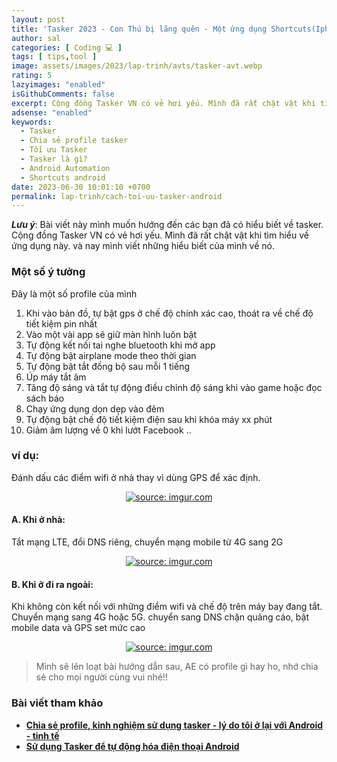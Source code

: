 ```yaml
---
layout: post
title: 'Tasker 2023 - Con Thú bị lãng quên - Một ứng dụng Shortcuts(Iphone) cho Android'
author: sal
categories: [ Coding 💻 ]
tags: [ tips,tool ]
image: assets/images/2023/lap-trinh/avts/tasker-avt.webp
rating: 5
lazyimages: "enabled"
isGithubComments: false
excerpt: Cộng đồng Tasker VN có vẻ hơi yếu. Mình đã rất chật vật khi tìm hiểu về ứng dụng này. và nay mình viết những hiểu biết của mình về nó.
adsense: "enabled"
keywords:
  - Tasker
  - Chia sẻ profile tasker
  - Tối ưu Tasker
  - Tasker là gì?
  - Android Automation
  - Shortcuts android
date: 2023-06-30 10:01:10 +0700
permalink: lap-trinh/cach-toi-uu-tasker-android
---
```

**_Lưu ý_**: Bài viết này mình muốn hướng đến các bạn đã có hiểu biết về tasker. Cộng đồng Tasker VN có vẻ hơi yếu. Mình đã rất chật vật khi tìm hiểu về ứng dụng này. và nay mình viết những hiểu biết của mình về nó.

### Một số ý tưởng

Đây là một số profile của mình
1. Khi vào bản đồ, tự bật gps ở chế độ chính xác cao, thoát ra về chế độ tiết kiệm pin nhất
2. Vào một vài app sẽ giữ màn hình luôn bật
6. Tự động kết nối tai nghe bluetooth khi mở app
6. Tự động bật airplane mode theo thời gian
6. Tự động bật tắt đồng bộ sau mỗi 1 tiếng
6. Úp máy tắt âm
6. Tăng độ sáng và tắt tự động điều chỉnh độ sáng khi vào game hoặc đọc sách báo
6. Chạy ứng dụng dọn dẹp vào đêm
6. Tự động bật chế độ tiết kiệm điện sau khi khóa máy xx phút
6. Giảm âm lượng về 0 khi lướt Facebook
..

### ví dụ:

Đánh dấu các điểm wifi ở nhà thay vì dùng GPS để xác định.

<div class="content" style="text-align:center; ">
<a href="https://imgur.com/trdpaEJ"><img src="https://i.imgur.com/trdpaEJ.png" title="source: imgur.com" /></a></div>

#### A. Khi ở nhà:

Tắt mạng LTE, đổi DNS riêng, chuyển mạng mobile từ 4G sang 2G

<div class="content" style="text-align:center; ">
<a href="https://imgur.com/wXo2Lh0"><img src="https://i.imgur.com/wXo2Lh0.jpg" title="source: imgur.com" /></a></div>

#### B. Khi ở đi ra ngoài:

Khi không còn kết nối với những điểm wifi và chế độ trên máy bay đang tắt. Chuyển mạng sang 4G hoặc 5G. chuyển sang DNS chặn quảng cáo, bật mobile data và GPS set mức cao

<div class="content" style="text-align:center; ">
<a href="https://imgur.com/AUtOJJV"><img src="https://i.imgur.com/AUtOJJV.jpg" title="source: imgur.com" /></a></div>

> Mình sẽ lên loạt bài hướng dẫn sau, AE có profile gì hay ho, nhớ chia sẻ cho mọi người cùng vui nhé!!

### Bài viết tham khảo

*   [**Chia sẻ profile, kinh nghiệm sử dụng tasker - lý do tôi ở lại với Android - tinh tế**](https://tinhte.vn/thread/chia-se-profile-kinh-nghiem-su-dung-tasker-ly-do-toi-o-lai-voi-android.2665644/)
*   [**Sử dụng Tasker để tự động hóa điện thoại Android**](https://quantrimang.com/cong-nghe/cash-su-dung-tasker-de-tu-dong-hoa-dien-thoai-android-154111)

